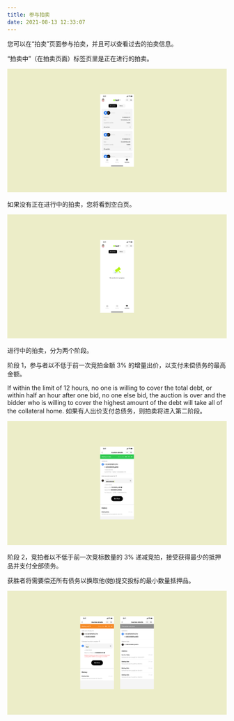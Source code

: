 ```yaml
---
title: 参与拍卖
date: 2021-08-13 12:33:07
---
```



您可以在“拍卖”页面参与拍卖，并且可以查看过去的拍卖信息。

“拍卖中”（在拍卖页面）标签页里是正在进行的拍卖。

![](../assets/auction-p1.png)

如果没有正在进行中的拍卖，您将看到空白页。

![](../assets/auction-p2.png)

进行中的拍卖，分为两个阶段。

阶段 1，参与者以不低于前一次竞拍金额 3% 的增量出价，以支付未偿债务的最高金额。

If within the limit of 12 hours, no one is willing to cover the total debt, or within half an hour after one bid, no one else bid, the auction is over and the bidder who is willing to cover the highest amount of the debt will take all of the collateral home. 如果有人出价支付总债务，则拍卖将进入第二阶段。

![](../assets/auction-p3.png)

阶段 2，竞拍者以不低于前一次竞标数量的 3% 递减竞拍，接受获得最少的抵押品并支付全部债务。

获胜者将需要偿还所有债务以换取他(她)提交投标的最小数量抵押品。


![](../assets/auction-p4.png)





